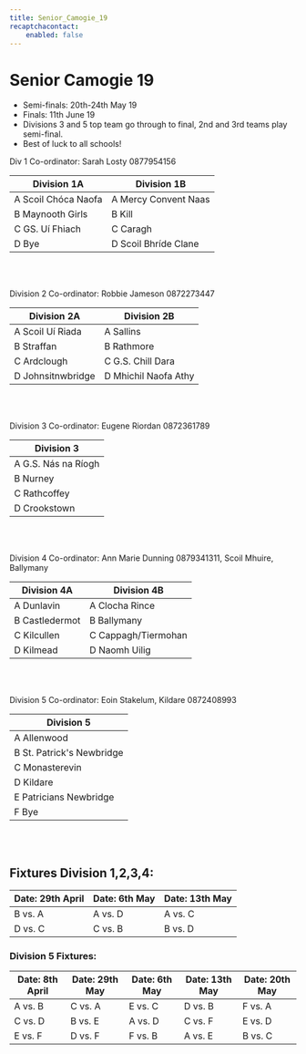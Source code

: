 ```yaml
---
title: Senior_Camogie_19
recaptchacontact:
    enabled: false
---
```


# Senior Camogie 19 #
* Semi-finals: 20th-24th May 19 
* Finals: 11th June 19 
* Divisions 3 and 5 top team go through to final, 2nd and 3rd teams play semi-final.
* Best of luck to all schools!

Div 1 Co-ordinator: Sarah Losty 0877954156

| Division 1A | Division 1B |
|--------------|-------------|
|A Scoil Chóca Naofa |A Mercy Convent Naas|
|B Maynooth Girls |B Kill |
|C GS. Uí Fhiach |C Caragh |
|D Bye |D Scoil Bhríde Clane |

<br>
<br>

Division 2 Co-ordinator: Robbie Jameson 0872273447

| Division 2A | Division 2B |
|--------------|-------------|
|A Scoil Uí Riada |A Sallins|
|B Straffan |B Rathmore|
|C Ardclough |C G.S. Chill Dara |
|D Johnsitnwbridge |D Mhichil Naofa Athy |

<br>
<br>

Division 3 Co-ordinator: Eugene Riordan 0872361789

| Division 3 |
|------------|
|A G.S. Nás na Ríogh |
|B Nurney |
|C Rathcoffey |
|D Crookstown |

<br>
<br>

Division 4 Co-ordinator: Ann Marie Dunning 0879341311, Scoil Mhuire, Ballymany

| Division 4A | Division 4B |
|-------------|-------------|
|A Dunlavin |A Clocha Rince|
|B Castledermot |B Ballymany |
|C Kilcullen |C Cappagh/Tiermohan |
|D Kilmead |D Naomh Uilig|

<br>
<br>

Division 5 Co-ordinator: Eoin Stakelum, Kildare 0872408993

|Division 5 |
|-----------|
|A Allenwood|
|B St. Patrick's Newbridge|
|C Monasterevin|
|D Kildare|
|E Patricians Newbridge|
|F Bye|

<br>
<br>

## Fixtures Division 1,2,3,4:

|Date: 29th April | Date: 6th May | Date: 13th May|
|-----------------|---------------|---------------|
| B vs. A | A vs. D | A vs. C |
|D vs. C | C vs. B | B vs. D |


### Division 5 Fixtures:

|Date: 8th April | Date: 29th May | Date: 6th May | Date:  13th May | Date: 20th May|
| ----------------|---------------|---------------|--------------|----------------|
| A vs. B | C vs. A | E vs. C| D vs. B | F vs. A |
| C vs. D | B vs. E | A vs. D | C vs. F | E vs. D |
| E vs. F | D vs. F | F vs. B | A vs. E | B vs. C |
